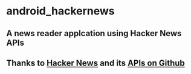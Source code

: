 # android_hackernews
## A news reader applcation using Hacker News APIs
## Thanks to [Hacker News](https://news.ycombinator.com/) and its [APIs on Github](https://github.com/HackerNews/API)
